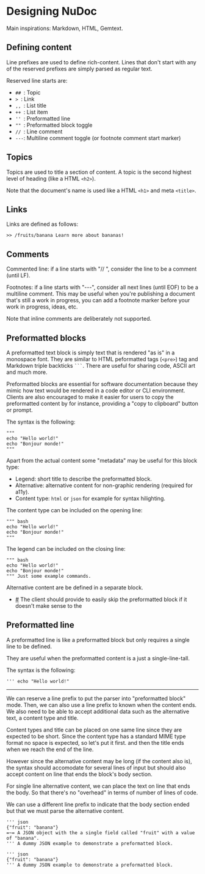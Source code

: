 # Designing NuDoc

Main inspirations: Markdown, HTML, Gemtext.

## Defining content

Line prefixes are used to define rich-content.
Lines that don't start with any of the reserved prefixes are simply parsed
as regular text.

Reserved line starts are:
- `## `: Topic
- `> `: Link
- `,, `: List title
- `++ `: List item
- `'' `: Preformatted line
- `"" `: Preformatted block toggle
- `// `: Line comment
- `---`: Multiline comment toggle (or footnote comment start marker)

## Topics

Topics are used to title a section of content.
A topic is the second highest level of heading (like a HTML `<h2>`).

Note that the document's name is used like a HTML `<h1>` and meta `<title>`.

## Links

Links are defined as follows:
```
>> /fruits/banana Learn more about bananas!
```

## Comments

Commented line: if a line starts with "// ", consider the line to be a comment (until LF).

Footnotes: if a line starts with "---", consider all next lines (until EOF)
to be a multiline comment.
This may be useful when you're publishing a document that's still a work in progress,
you can add a footnote marker before your work in progress, ideas, etc.

Note that inline comments are deliberately not supported.

## Preformatted blocks

A preformatted text block is simply text that is rendered "as is" in a monospace font.
They are similar to HTML peformatted tags (`<pre>`) tag and Markdown triple backticks ` ``` `.
There are useful for sharing code, ASCII art and much more.

Preformatted blocks are essential for software documentation because they mimic
how text would be rendered in a code editor or CLI environment.
Clients are also encouraged to make it easier for users to copy the preformatted content
by for instance, providing a "copy to clipboard" button or prompt.

The syntax is the following:
```
"""
echo "Hello world!"
echo "Bonjour monde!"
"""
```

Apart from the actual content some "metadata" may be useful for this block type:
- Legend: short title to describe the preformatted block.
- Alternative: alternative content for non-graphic rendering (required for a11y).
- Content type: `html` or `json` for example for syntax hilighting.

The content type can be included on the opening line:
```
""" bash
echo "Hello world!"
echo "Bonjour monde!"
"""
```

The legend can be included on the closing line:
```
""" bash
echo "Hello world!"
echo "Bonjour monde!"
""" Just some example commands.
```

Alternative content are be defined in a separate block.
- [#]()
The client should provide to easily skip the preformatted block if it doesn't make sense
to the 

## Preformatted line

A preformatted line is like a preformatted block but only requires a single line
to be defined.

They are useful when the preformatted content is a just a single-line-tall.

The syntax is the following:
```
''' echo "Hello world!"
```

---

We can reserve a line prefix to put the parser into "preformatted block" mode.
Then, we can also use a line prefix to known when the content ends.
We also need to be able to accept additional data such as the alternative text, a content type
and title.

Content types and title can be placed on one same line since they are expected to be short.
Since the content type has a standard MIME type format no space is expected, so let's put it first.
and then the title ends when we reach the end of the line.

However since the alternative content may be long (if the content also is),
the syntax should accomodate for several lines of input but should also
accept content on line that ends the block's body section.

For single line alternative content, we can place the text on line that ends the body.
So that there's no "overhead" in terms of number of lines of code.

We can use a different line prefix to indicate that the body section ended but that
we must parse the alternative content.

```
''' json
{"fruit": "banana"}
=~= A JSON object with the a single field called "fruit" with a value of "banana".
''' A dummy JSON example to demonstrate a preformatted block.
```

```
''' json
{"fruit": "banana"}
''' A dummy JSON example to demonstrate a preformatted block.
```
